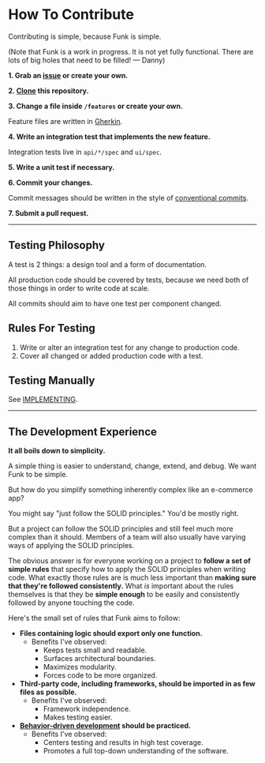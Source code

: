 # How To Contribute

Contributing is simple, because Funk is simple.

(Note that Funk is a work in progress. It is not yet fully functional. There are lots of big holes
that need to be filled! — Danny)

**1. Grab an [issue](https://github.com/dmayerdesign/funk/issues) or create your own.**

**2. [Clone](https://docs.github.com/en/github/creating-cloning-and-archiving-repositories/cloning-a-repository) this repository.**

**3. Change a file inside `/features` or create your own.**

Feature files are written in [Gherkin](https://cucumber.io/docs/gherkin/reference).

**4. Write an integration test that implements the new feature.**

Integration tests live in `api/*/spec` and `ui/spec`.

**5. Write a unit test if necessary.**

**6. Commit your changes.**

Commit messages should be written in the style of
[conventional commits](https://www.conventionalcommits.org).

**7. Submit a pull request.**

___

## Testing Philosophy

A test is 2 things: a design tool and a form of documentation.

All production code should be covered by tests, because we need both of those things in order to
write code at scale.

All commits should aim to have one test per component changed.

## Rules For Testing

1. Write or alter an integration test for any change to production code.
2. Cover all changed or added production code with a test.

## Testing Manually

See [IMPLEMENTING](./IMPLEMENTING.md).

___

## The Development Experience

**It all boils down to simplicity.**

A simple thing is easier to understand, change, extend, and debug. We want Funk to be simple.

But how do you simplify something inherently complex like an e-commerce app?

You might say "just follow the SOLID principles." You'd be mostly right.

But a project can follow the SOLID principles and still feel much more complex than it
should. Members of a team will also usually have varying ways of applying the SOLID
principles.

The obvious answer is for everyone working on a project to
**follow a set of simple rules** that specify how to apply the SOLID principles when writing code.
What exactly those rules are is much less important than
**making sure that they're followed consistently.** What _is_ important about the rules themselves
is that they be **simple enough** to be easily and consistently followed by anyone touching the
code.

Here's the small set of rules that Funk aims to follow:

* **Files containing logic should export only one function.**
  * Benefits I've observed:
    * Keeps tests small and readable.
    * Surfaces architectural boundaries.
    * Maximizes modularity.
    * Forces code to be more organized.
* **Third-party code, including frameworks, should be imported in as few files as**
  **possible.**
  * Benefits I've observed:
    * Framework independence.
    * Makes testing easier.
* **[Behavior-driven development](https://en.wikipedia.org/wiki/Behavior-driven_development) should be practiced.**
  * Benefits I've observed:
    * Centers testing and results in high test coverage.
    * Promotes a full top-down understanding of the software.

